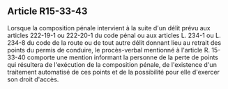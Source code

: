 Article R15-33-43
----
Lorsque la composition pénale intervient à la suite d'un délit prévu aux
articles 222-19-1 ou 222-20-1 du code pénal ou aux articles L. 234-1 ou L. 234-8
du code de la route ou de tout autre délit donnant lieu au retrait des points du
permis de conduire, le procès-verbal mentionné à l'article R. 15-33-40 comporte
une mention informant la personne de la perte de points qui résultera de
l'exécution de la composition pénale, de l'existence d'un traitement automatisé
de ces points et de la possibilité pour elle d'exercer son droit d'accès.
